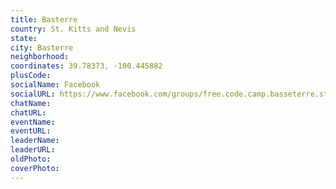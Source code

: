 ```yaml
---
title: Basterre
country: St. Kitts and Nevis
state: 
city: Basterre
neighborhood: 
coordinates: 39.78373, -100.445882
plusCode:
socialName: Facebook
socialURL: https://www.facebook.com/groups/free.code.camp.basseterre.stkitts
chatName:
chatURL:
eventName:
eventURL:
leaderName:
leaderURL:
oldPhoto: 
coverPhoto:
---
```

